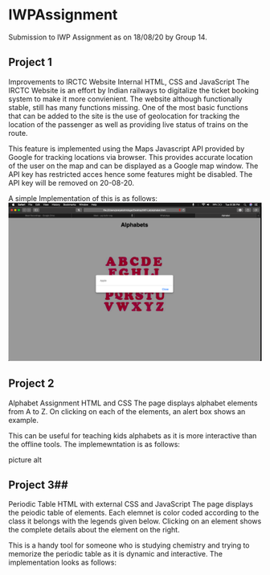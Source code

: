 # IWPAssignment #
Submission to IWP Assignment as on 18/08/20 by Group 14.

## Project 1 ##
Improvements to IRCTC Website
Internal HTML, CSS and JavaScript
The IRCTC Website is an effort by Indian railways to digitalize the ticket booking system to make it more convienient. The website although functionally stable, still has many functions missing. One of the most basic functions that can be added to the site is the use of geolocation for tracking the location of the passenger as well as providing live status of trains on the route.

This feature is implemented using the Maps Javascript API provided by Google for tracking locations via browser. This provides accurate location of the user on the map and can be displayed as a Google map window. The API key has restricted acces hence some features might be disabled. The API key will be removed on 20-08-20.

A simple Implementation of this is as follows:
![picture alt](https://github.com/yash2806/IWPAssignment/blob/master/Pictures/Screenshot%202020-08-18%20at%208.38.13%20PM.png)


## Project 2 ##
Alphabet Assignment
HTML and CSS
The page displays alphabet elements from A to Z. On clicking on each of the elements, an alert box shows an example.

This can be useful for teaching kids alphabets as it is more interactive than the offline tools. The implemewntation is as follows:

picture alt

## Project 3##
Periodic Table
HTML with external CSS and JavaScript
The page displays the peiodic table of elements. Each elemnet is color coded according to the class it belongs with the legends given below. Clicking on an element shows the complete details about the element on the right.

This is a handy tool for someone who is studying chemistry and trying to memorize the periodic table as it is dynamic and interactive. The implementation looks as follows:
